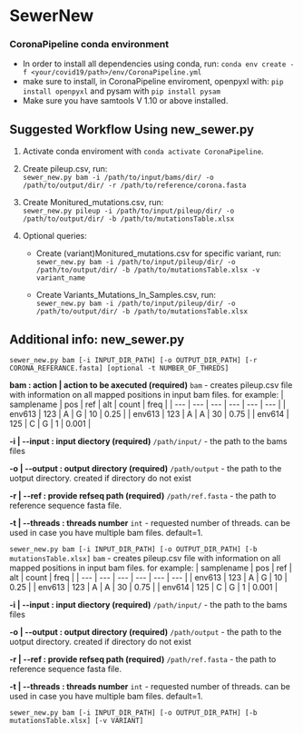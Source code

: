 # SewerNew

### CoronaPipeline conda environment

* In order to install all dependencies using conda, run:
`conda env create -f <your/covid19/path>/env/CoronaPipeline.yml`
* make sure to install, in CoronaPipeline enviroment, openpyxl with: `pip install openpyxl` and pysam with `pip install pysam`
* Make sure you have samtools V 1.10 or above installed.

## Suggested Workflow Using new_sewer.py
1. Activate conda enviroment with `conda activate CoronaPipeline`.
2. Create pileup.csv, run:   
`sewer_new.py bam -i /path/to/input/bams/dir/ -o /path/to/output/dir/ -r /path/to/reference/corona.fasta`
3. Create Monitured_mutations.csv, run:  
`sewer_new.py pileup -i /path/to/input/pileup/dir/ -o /path/to/output/dir/ -b /path/to/mutationsTable.xlsx`

4. Optional queries:  
   * Create (variant)Monitured_mutations.csv for specific variant, run:  
`sewer_new.py bam -i /path/to/input/pileup/dir/ -o /path/to/output/dir/ -b /path/to/mutationsTable.xlsx -v variant_name`

   * Create Variants_Mutations_In_Samples.csv, run:  
`sewer_new.py bam -i /path/to/input/pileup/dir/ -o /path/to/output/dir/ -b /path/to/mutationsTable.xlsx`

## Additional info: new_sewer.py
`sewer_new.py bam [-i INPUT_DIR_PATH] [-o OUTPUT_DIR_PATH] [-r CORONA_REFERANCE.fasta] [optional -t NUMBER_OF_THREDS]`

**bam : action | action to be axecuted (required)**
`bam` - creates pileup.csv file with information on all mapped positions in input bam files. for example:
| samplename | pos | ref | alt | count | freq |
| --- | --- | --- | --- | --- | --- | 
| env613 | 123 | A | G | 10 | 0.25 |
| env613 | 123 | A | A | 30 | 0.75 |
| env614 | 125 | C | G | 1 | 0.001 |

**-i | --input : input diectory (required)**
`/path/input/` - the path to the bams files

**-o | --output : output directory (required)**
`/path/output` - the path to the uotput directory. created if directory do not exist 

**-r | --ref : provide refseq path (required)**
`/path/ref.fasta` - the path to reference sequence fasta file.

**-t | --threads : threads number**
`int` - requested number of threads. can be used in case you have multiple bam files. default=1.


`sewer_new.py bam [-i INPUT_DIR_PATH] [-o OUTPUT_DIR_PATH] [-b mutationsTable.xlsx]` 
`bam` - creates pileup.csv file with information on all mapped positions in input bam files. for example:
| samplename | pos | ref | alt | count | freq |
| --- | --- | --- | --- | --- | --- | 
| env613 | 123 | A | G | 10 | 0.25 |
| env613 | 123 | A | A | 30 | 0.75 |
| env614 | 125 | C | G | 1 | 0.001 |

**-i | --input : input diectory (required)**
`/path/input/` - the path to the bams files

**-o | --output : output directory (required)**
`/path/output` - the path to the uotput directory. created if directory do not exist 

**-r | --ref : provide refseq path (required)**
`/path/ref.fasta` - the path to reference sequence fasta file.

**-t | --threads : threads number**
`int` - requested number of threads. can be used in case you have multiple bam files. default=1.


`sewer_new.py bam [-i INPUT_DIR_PATH] [-o OUTPUT_DIR_PATH] [-b mutationsTable.xlsx] [-v VARIANT]`
